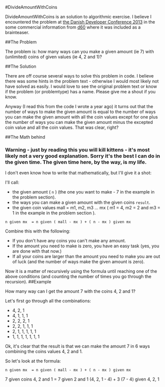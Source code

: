 #DivideAmountWithCoins

DivideAmountWithCoins is an solution to algorithmic exercise. I believe I encountered the problem at [the Danish Developer Conference 2013](http://steen.hulthin.dk/blog/danish-developer-conference-2013/) in the some commercial information from [d60](http://www.d60.dk/) where it was included as a brainteaser. 

##The Problem

The problem is: how many ways can you make a given amount (ie 7) with (unlimited) coins of given values (ie 4, 2 and 1)?

##The Solution

There are off course several ways to solve this problem in code. I believe there was some hints in the problem text - otherwise I would most likely not have solved as easily. I would love to see the original problem text or know if the problem (or problemtype) has a name. Please give me a shout if you know. 

Anyway (I read this from the code I wrote a year ago) it turns out that the number of ways to make the given amount is equal to the number of ways you can make the given amount with all the coin values except for one plus the number of ways you can make the given amount minus the excepted coin value and all the coin values. That was clear, right?

##The Math behind

### Warning - just by reading this you will kill kittens - it's most likely not a very good explanation. Sorry it's the best I can do in the given time. The given time here, by the way, is my life.

I don't even know how to write that mathematically, but I'll give it a shot:

I'll call: 

* the given amount ( `n` ) (the one you want to make - 7 in the example in the problem section).
* the ways you can make a given amount with the given coins `result`. 
* the given coin values mall = m1, m2, m3 ... mx ( m1 = 4, m2 = 2 and m3 = 1 in the example in the problem section ).

`n given mx  = n given ( mall - mx ) + ( n - mx ) given mx`

Combine this with the following:

* If you don't have any coins you can't make any amount. 
* If the amount you need to make is zero, you have an easy task (yes, you are done with that now.)
* If all your coins are larger than the amount you need to make you are out of luck (and the number of ways make the given amount is zero). 

Now it is a matter of recursively using the formula until reaching one of the above conditions (and counting the number of times you go through the recursion). 
##Example

How many way can I get the amount 7 with the coins 4, 2 and 1?

Let's first go through all the combinations:

* 4, 2, 1
* 4, 1, 1, 1
* 2, 2, 2, 1
* 2, 2, 1, 1, 1
* 2, 1, 1, 1, 1, 1
* 1, 1, 1, 1, 1, 1, 1

Ok, it's clear that the result is that we can make the amount 7 in 6 ways combining the coins values 4, 2 and 1. 

So let's look at the formula: 

`n given mx  = n given ( mall - mx ) + ( n - mx ) given mx`

7 given coins 4, 2 and 1 = 7 given 2 and 1 (4, 2, 1 - 4) + 3 (7 - 4) given 4, 2, 1

